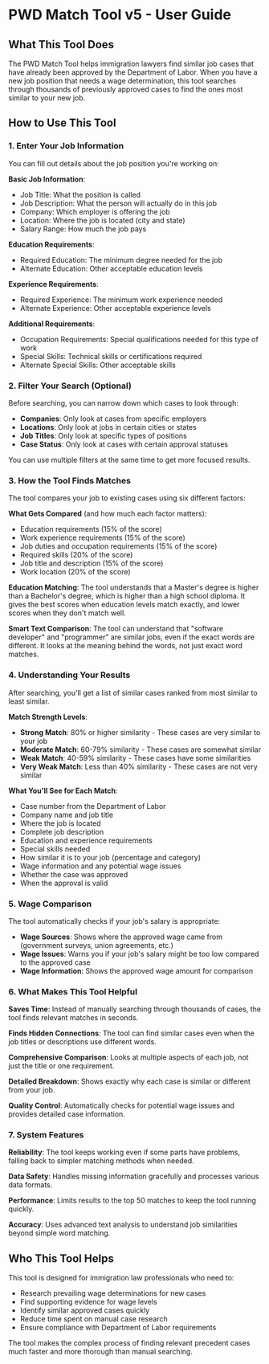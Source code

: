 # PWD Match Tool v5 - User Guide

## What This Tool Does
The PWD Match Tool helps immigration lawyers find similar job cases that have already been approved by the Department of Labor. When you have a new job position that needs a wage determination, this tool searches through thousands of previously approved cases to find the ones most similar to your new job.

## How to Use This Tool

### 1. Enter Your Job Information
You can fill out details about the job position you're working on:

**Basic Job Information**:
- Job Title: What the position is called
- Job Description: What the person will actually do in this job
- Company: Which employer is offering the job
- Location: Where the job is located (city and state)
- Salary Range: How much the job pays

**Education Requirements**:
- Required Education: The minimum degree needed for the job
- Alternate Education: Other acceptable education levels

**Experience Requirements**:
- Required Experience: The minimum work experience needed
- Alternate Experience: Other acceptable experience levels

**Additional Requirements**:
- Occupation Requirements: Special qualifications needed for this type of work
- Special Skills: Technical skills or certifications required
- Alternate Special Skills: Other acceptable skills

### 2. Filter Your Search (Optional)
Before searching, you can narrow down which cases to look through:

- **Companies**: Only look at cases from specific employers
- **Locations**: Only look at jobs in certain cities or states
- **Job Titles**: Only look at specific types of positions
- **Case Status**: Only look at cases with certain approval statuses

You can use multiple filters at the same time to get more focused results.

### 3. How the Tool Finds Matches
The tool compares your job to existing cases using six different factors:

**What Gets Compared** (and how much each factor matters):
- Education requirements (15% of the score)
- Work experience requirements (15% of the score)
- Job duties and occupation requirements (15% of the score)
- Required skills (20% of the score)
- Job title and description (15% of the score)
- Work location (20% of the score)

**Education Matching**: The tool understands that a Master's degree is higher than a Bachelor's degree, which is higher than a high school diploma. It gives the best scores when education levels match exactly, and lower scores when they don't match well.

**Smart Text Comparison**: The tool can understand that "software developer" and "programmer" are similar jobs, even if the exact words are different. It looks at the meaning behind the words, not just exact word matches.

### 4. Understanding Your Results
After searching, you'll get a list of similar cases ranked from most similar to least similar.

**Match Strength Levels**:
- **Strong Match**: 80% or higher similarity - These cases are very similar to your job
- **Moderate Match**: 60-79% similarity - These cases are somewhat similar
- **Weak Match**: 40-59% similarity - These cases have some similarities
- **Very Weak Match**: Less than 40% similarity - These cases are not very similar

**What You'll See for Each Match**:
- Case number from the Department of Labor
- Company name and job title
- Where the job is located
- Complete job description
- Education and experience requirements
- Special skills needed
- How similar it is to your job (percentage and category)
- Wage information and any potential wage issues
- Whether the case was approved
- When the approval is valid

### 5. Wage Comparison
The tool automatically checks if your job's salary is appropriate:

- **Wage Sources**: Shows where the approved wage came from (government surveys, union agreements, etc.)
- **Wage Issues**: Warns you if your job's salary might be too low compared to the approved case
- **Wage Information**: Shows the approved wage amount for comparison

### 6. What Makes This Tool Helpful

**Saves Time**: Instead of manually searching through thousands of cases, the tool finds relevant matches in seconds.

**Finds Hidden Connections**: The tool can find similar cases even when the job titles or descriptions use different words.

**Comprehensive Comparison**: Looks at multiple aspects of each job, not just the title or one requirement.

**Detailed Breakdown**: Shows exactly why each case is similar or different from your job.

**Quality Control**: Automatically checks for potential wage issues and provides detailed case information.

### 7. System Features

**Reliability**: The tool keeps working even if some parts have problems, falling back to simpler matching methods when needed.

**Data Safety**: Handles missing information gracefully and processes various data formats.

**Performance**: Limits results to the top 50 matches to keep the tool running quickly.

**Accuracy**: Uses advanced text analysis to understand job similarities beyond simple word matching.

## Who This Tool Helps
This tool is designed for immigration law professionals who need to:
- Research prevailing wage determinations for new cases
- Find supporting evidence for wage levels
- Identify similar approved cases quickly
- Reduce time spent on manual case research
- Ensure compliance with Department of Labor requirements

The tool makes the complex process of finding relevant precedent cases much faster and more thorough than manual searching.
